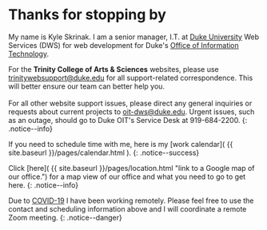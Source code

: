 # Thanks for stopping by

My name is Kyle Skrinak. I am a senior manager, I.T. at [Duke University](https://duke.edu) Web Services (DWS) for web development for Duke's <a href="https://oit.duke.edu/">Office of Information Technology</a>.

For the <strong>Trinity College of Arts &amp; Sciences</strong> websites, please use <trinitywebsupport@duke.edu> for all support-related correspondence. This will better ensure our team can better help you.<br><br>
For all other website support issues, please direct any general inquiries or requests about current projects to <a href="mailto:oit-dws@duke.edu">oit-dws@duke.edu</a>. Urgent issues, such as an outage, should go to Duke OIT's Service Desk at 919-684-2200.
{: .notice--info}

If you need to schedule time with me, here is my [work calendar]( {{ site.baseurl }}/pages/calendar.html ).
{: .notice--success}

Click [here]( {{ site.baseurl }}/pages/location.html "link to a Google map of our office.") for a map view of our office and what you need to go to get here.
{: .notice--info}

Due to <a href="https://coronavirus.duke.edu/">COVID-19</a> I have been working remotely. Please feel free to use the contact and scheduling information above and I will coordinate a remote Zoom meeting.
{: .notice--danger}

